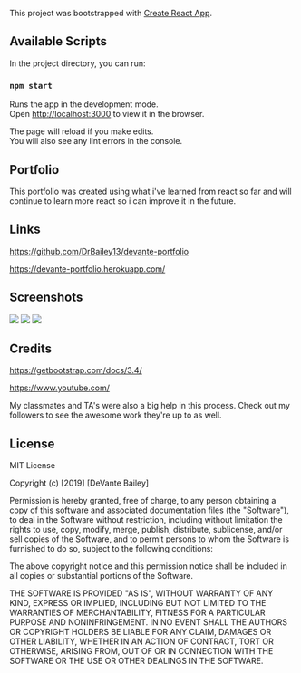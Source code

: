 This project was bootstrapped with [Create React App](https://github.com/facebook/create-react-app).

## Available Scripts

In the project directory, you can run:

### `npm start`

Runs the app in the development mode.<br />
Open [http://localhost:3000](http://localhost:3000) to view it in the browser.

The page will reload if you make edits.<br />
You will also see any lint errors in the console.

## Portfolio

This portfolio was created using what i've learned from react so far and will continue to learn more react so i can improve it in the future. 

## Links


https://github.com/DrBailey13/devante-portfolio

https://devante-portfolio.herokuapp.com/






## Screenshots

<img src="images/aboutme.png">

<img src="images/portfolio.png">

<img src="images/contact.png">

## Credits

https://getbootstrap.com/docs/3.4/

https://www.youtube.com/

My classmates and TA's were also a big help in this process. Check out my followers to see the awesome work they're up to as well.



## License
MIT License

Copyright (c) [2019] [DeVante Bailey]

Permission is hereby granted, free of charge, to any person obtaining a copy
of this software and associated documentation files (the "Software"), to deal
in the Software without restriction, including without limitation the rights
to use, copy, modify, merge, publish, distribute, sublicense, and/or sell
copies of the Software, and to permit persons to whom the Software is
furnished to do so, subject to the following conditions:

The above copyright notice and this permission notice shall be included in all
copies or substantial portions of the Software.

THE SOFTWARE IS PROVIDED "AS IS", WITHOUT WARRANTY OF ANY KIND, EXPRESS OR
IMPLIED, INCLUDING BUT NOT LIMITED TO THE WARRANTIES OF MERCHANTABILITY,
FITNESS FOR A PARTICULAR PURPOSE AND NONINFRINGEMENT. IN NO EVENT SHALL THE
AUTHORS OR COPYRIGHT HOLDERS BE LIABLE FOR ANY CLAIM, DAMAGES OR OTHER
LIABILITY, WHETHER IN AN ACTION OF CONTRACT, TORT OR OTHERWISE, ARISING FROM,
OUT OF OR IN CONNECTION WITH THE SOFTWARE OR THE USE OR OTHER DEALINGS IN THE
SOFTWARE.